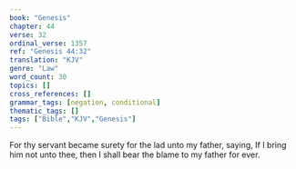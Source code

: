 ```yaml
---
book: "Genesis"
chapter: 44
verse: 32
ordinal_verse: 1357
ref: "Genesis 44:32"
translation: "KJV"
genre: "Law"
word_count: 30
topics: []
cross_references: []
grammar_tags: [negation, conditional]
thematic_tags: []
tags: ["Bible","KJV","Genesis"]
---
```

For thy servant became surety for the lad unto my father, saying, If I bring him not unto thee, then I shall bear the blame to my father for ever.
